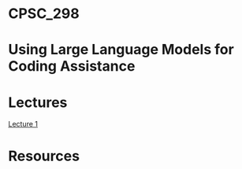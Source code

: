 # CPSC_298
# Using Large Language Models for Coding Assistance

# Lectures
[Lecture 1](./lectures/lecture01.md)

# Resources

